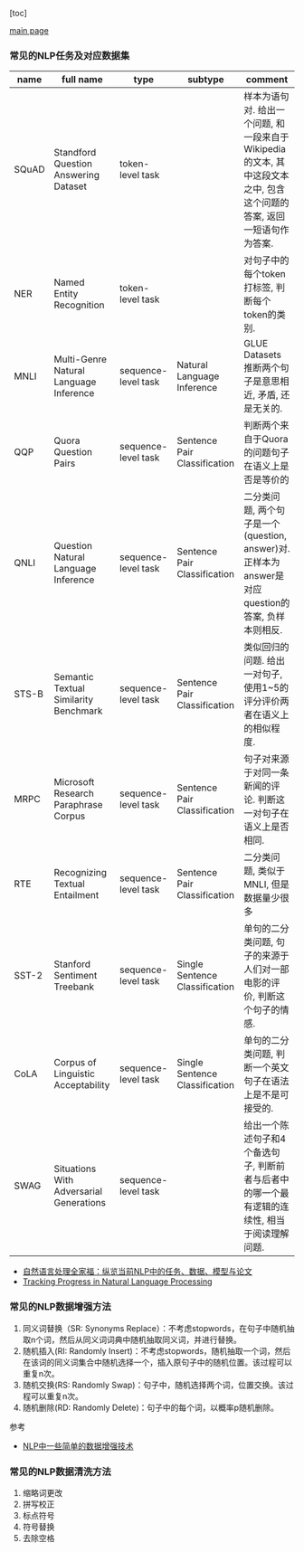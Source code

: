 
[toc]

[main page](../entry.md)

### 常见的NLP任务及对应数据集
|name|full name|type|subtype|comment|
|---|---|---|---|---|
|SQuAD|Standford Question Answering Dataset|token-level task||样本为语句对. 给出一个问题, 和一段来自于Wikipedia的文本, 其中这段文本之中, 包含这个问题的答案, 返回一短语句作为答案.|
|NER|Named Entity Recognition|token-level task||对句子中的每个token打标签, 判断每个token的类别.|
|MNLI|Multi-Genre Natural Language Inference|sequence-level task|Natural Language Inference|GLUE Datasets 推断两个句子是意思相近, 矛盾, 还是无关的.|
|QQP|Quora Question Pairs|sequence-level task|Sentence Pair Classification|判断两个来自于Quora的问题句子在语义上是否是等价的|
|QNLI|Question Natural Language Inference|sequence-level task|Sentence Pair Classification|二分类问题, 两个句子是一个(question, answer)对. 正样本为answer是对应question的答案, 负样本则相反.|
|STS-B|Semantic Textual Similarity Benchmark|sequence-level task|Sentence Pair Classification|类似回归的问题. 给出一对句子, 使用1~5的评分评价两者在语义上的相似程度.|
|MRPC|Microsoft Research Paraphrase Corpus|sequence-level task|Sentence Pair Classification|句子对来源于对同一条新闻的评论. 判断这一对句子在语义上是否相同.|
|RTE|Recognizing Textual Entailment|sequence-level task|Sentence Pair Classification|二分类问题, 类似于MNLI, 但是数据量少很多|
|SST-2|Stanford Sentiment Treebank|sequence-level task|Single Sentence Classification|单句的二分类问题, 句子的来源于人们对一部电影的评价, 判断这个句子的情感.|
|CoLA|Corpus of Linguistic Acceptability|sequence-level task|Single Sentence Classification|单句的二分类问题, 判断一个英文句子在语法上是不是可接受的.|
|SWAG|Situations With Adversarial Generations|sequence-level task||给出一个陈述句子和4个备选句子, 判断前者与后者中的哪一个最有逻辑的连续性, 相当于阅读理解问题.|

* [自然语言处理全家福：纵览当前NLP中的任务、数据、模型与论文](https://zhuanlan.zhihu.com/p/38445982)  
* [Tracking Progress in Natural Language Processing](https://github.com/sebastianruder/NLP-progress)  

### 常见的NLP数据增强方法
1. 同义词替换（SR: Synonyms Replace）：不考虑stopwords，在句子中随机抽取n个词，然后从同义词词典中随机抽取同义词，并进行替换。  
2. 随机插入(RI: Randomly Insert)：不考虑stopwords，随机抽取一个词，然后在该词的同义词集合中随机选择一个，插入原句子中的随机位置。该过程可以重复n次。  
3. 随机交换(RS: Randomly Swap)：句子中，随机选择两个词，位置交换。该过程可以重复n次。  
4. 随机删除(RD: Randomly Delete)：句子中的每个词，以概率p随机删除。

参考  
* [NLP中一些简单的数据增强技术](https://zhuanlan.zhihu.com/p/63182132)  

### 常见的NLP数据清洗方法
1. 缩略词更改  
2. 拼写校正  
3. 标点符号  
4. 符号替换  
5. 去除空格  
